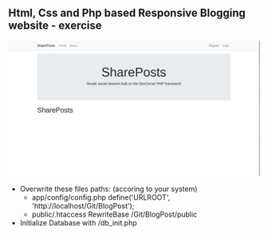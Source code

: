 Html, Css and Php based Responsive Blogging website - exercise
---

![BlogPost](https://github.com/r4nd3l/BlogPost/blob/master/public/img/sample.png)


- Overwrite these files paths: (accoring to your system)
  - app/config/config.php
      define('URLROOT', 'http://localhost/Git/BlogPost');
  - public/.htaccess
      RewriteBase /Git/BlogPost/public
- Initialize Database with /db_init.php
